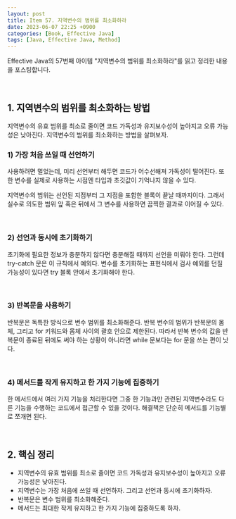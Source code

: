 ```yaml
---
layout: post
title: Item 57. 지역변수의 범위를 최소화하라
date: 2023-06-07 22:25 +0900
categories: [Book, Effective Java]
tags: [Java, Effective Java, Method]
---
```




Effective Java의  57번째 아이템 "지역변수의 범위를 최소화하라"를 읽고 정리한 내용을 포스팅합니다.

<br>

## 1. 지역변수의 범위를 최소화하는 방법

지역변수의 유효 범위를 최소로 줄이면 코드 가독성과 유지보수성이 높아지고 오류 가능성은 낮아진다. 지역변수의 범위를 최소화하는 방법을 살펴보자.

### 1) 가장 처음 쓰일 때 선언하기

사용하려면 멀었는데, 미리 선언부터 해두면 코드가 어수선해져 가독성이 떨어진다. 또한 변수를 실제로 사용하는 시점엔 타입과 초깃값이 기억나지 않을 수 있다. 

지역변수의 범위는 선언된 지점부터 그 지점을 포함한 블록이 끝날 때까지이다. 그래서 실수로 의도한 범위 앞 혹은 뒤에서 그 변수를 사용하면 끔찍한 결과로 이어질 수 있다.

<br>

### 2) 선언과 동시에 초기화하기

초기화에 필요한 정보가 충분하지 않다면 충분해질 때까지 선언을 미뤄야 한다. 그런데 try-catch 문은 이 규칙에서 예외다. 변수를 초기화하는 표현식에서 검사 예외를 던질 가능성이 있다면 try 블록 안에서 초기화해야 한다. 

<br>

### 3) 반복문을 사용하기

반복문은 독특한 방식으로 변수 범위를 최소화해준다. 반복 변수의 범위가 반복문의 몸체, 그리고 for 키워드와 몸체 사이의 괄호 안으로 제한된다. 따라서 반복 변수의 값을 반복문이 종료된 뒤에도 써야 하는 상황이 아니라면 while 문보다는 for 문을 쓰는 편이 낫다. 

<br>

### 4) 메서드를 작게 유지하고 한 가지 기능에 집중하기

한 메서드에서 여러 가지 기능을 처리한다면 그중 한 기능과만 관련된 지역변수라도 다른 기능을 수행하는 코드에서 접근할 수 있을 것이다. 해결책은 단순히 메서드를 기능별로 쪼개면 된다. 

<br>

## 2. 핵심 정리

* 지역변수의 유효 범위를 최소로 줄이면 코드 가독성과 유지보수성이 높아지고 오류 가능성은 낮아진다.
* 지역변수는 가장 처음에 쓰일 때 선언하자. 그리고 선언과 동시에 초기화하자.
* 반복문은 변수 범위를 최소화해준다.
* 메서드는 최대한 작게 유지하고 한 가지 기능에 집중하도록 하자.
